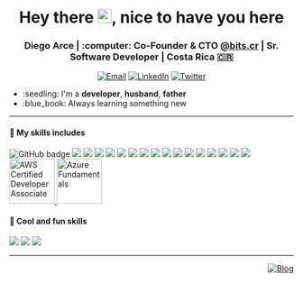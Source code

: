 <div align="center">
   <h1>Hey there <img src="https://media.giphy.com/media/hvRJCLFzcasrR4ia7z/giphy.gif" width="25px">, nice to have you here</h1>
</div>

<div align="center">
  <h3> Diego Arce | :computer: Co-Founder & CTO <a href="https://bits.cr">@bits.cr</a> | Sr. Software Developer | Costa Rica 🇨🇷</h3>
  <p>
    <a target="_blank" href="mailto:diego@arce.cr">
    <img alt="Email" src="https://img.shields.io/badge/diego@arce.cr-0078D4.svg?&style=flat&logo=Microsoft-Outlook&logoColor=white" /></a>
    <a target="_blank" href="https://www.linkedin.com/in/arcezd/"><img alt="LinkedIn" src="https://img.shields.io/badge/arcezd-0077B5.svg?&style=flat&logo=linkedin&logoColor=white" /></a>
    <a target="_blank" href="https://twitter.com/arcezd"><img alt="Twitter" src="https://img.shields.io/badge/@arcezd-1DA1F2.svg?&style=flat&logo=twitter&logoColor=white" /></a>
  </p>
</div>

<p align="right">
  
</p>

<ul>
  <li>:seedling: I'm a <b>developer</b>, <b>husband</b>, <b>father</b></li>
  <li>:blue_book: Always learning something new</li>
</ul>

---
#### :satellite: My skills includes

<div class="row">
    <div class="col-md-8" markdown="1">
      <img src="https://img.shields.io/badge/AWS%20-%23FF9900.svg?&style=for-the-badge&logo=amazon-aws&logoColor=white" alt="GitHub badge" />
      <img src="https://img.shields.io/badge/azure%20-%230072C6.svg?&style=for-the-badge&logo=azure-devops&logoColor=white" />
      <img src="https://img.shields.io/badge/heroku%20-%23430098.svg?&style=for-the-badge&logo=heroku&logoColor=white" />
      <img src="https://img.shields.io/badge/docker%20-%230db7ed.svg?&style=for-the-badge&logo=docker&logoColor=white"/>
      <img src="https://img.shields.io/badge/kubernetes%20-%23326ce5.svg?&style=for-the-badge&logo=kubernetes&logoColor=white"/>
      <img src="https://img.shields.io/badge/ansible%20-%231A1918.svg?&style=for-the-badge&logo=ansible&logoColor=white"/>
      <img src="https://img.shields.io/badge/git%20-%23F05033.svg?&style=for-the-badge&logo=git&logoColor=white"/>
      <img src="https://img.shields.io/badge/javascript%20-%23323330.svg?&style=for-the-badge&logo=javascript&logoColor=%23F7DF1E"/>
      <img src="https://img.shields.io/badge/python%20-%2314354C.svg?&style=for-the-badge&logo=python&logoColor=white"/>
      <img src="https://img.shields.io/badge/java-%23ED8B00.svg?&style=for-the-badge&logo=java&logoColor=white"/>
      <img src="https://img.shields.io/badge/swift-%23FA7343.svg?&style=for-the-badge&logo=swift&logoColor=white"/>
      <img src="https://img.shields.io/badge/dart-%230175C2.svg?&style=for-the-badge&logo=dart&logoColor=white"/>
      <img src="https://img.shields.io/badge/node.js%20-%2343853D.svg?&style=for-the-badge&logo=node.js&logoColor=white"/>
      <img src="https://img.shields.io/badge/express.js%20-%23404d59.svg?&style=for-the-badge"/>
      <img src="https://img.shields.io/badge/flask%20-%23000.svg?&style=for-the-badge&logo=flask&logoColor=white"/>
      <img src="https://img.shields.io/badge/spring%20-%236DB33F.svg?&style=for-the-badge&logo=spring&logoColor=white"/>
      <img src="https://img.shields.io/badge/Flutter%20-%2302569B.svg?&style=for-the-badge&logo=Flutter&logoColor=white" />
    </div>
    <div class="col-md-8" markdown="1">
      <a target="_blank" href="https://www.youracclaim.com/badges/de82fb9f-7814-4519-b5c1-c2ba238c3ac7">
        <img src="https://images.youracclaim.com/size/680x680/images/2a15d440-edbe-44a2-890f-0a0caf7e1442/AWS-Developer-Associate.png" alt="AWS Certified Developer Associate" width="80" height="80" />
      </a>
      <a target="_blank" href="https://www.youracclaim.com/badges/15438b2b-9e95-4c1c-9056-893c90f1a94a">
        <img src="https://images.youracclaim.com/size/680x680/images/6a254dad-77e5-4e71-8049-94e5c7a15981/azure-fundamentals-600x600.png" alt="Azure Fundamentals" width="80" height="80" />
      </a>
    </div>
<div>

<p align="left">
  
</p>
<p align="left">
  
</p>

#### :space_invader: Cool and fun skills
<p align="left">
  <img src="https://img.shields.io/badge/-Drone%20Pilot-848482?style=for-the-badge&logo=Drone&logoColor=white"/>
  <img src="https://img.shields.io/badge/-Raspberry%20Pi-C51A4A?style=for-the-badge&logo=Raspberry-Pi"/>
  <img src="https://img.shields.io/badge/-Arduino-00979D?style=for-the-badge&logo=Arduino&logoColor=white"/>
</p>

---
<p align="right">
  <a href="https://github.com/ArcezD/arcezd/commits/master" target="_blank">
    <img alt="Blog" src="https://img.shields.io/github/last-commit/arcezd/arcezd?color=blue&logo=GitHub" />
  </a>
</p>